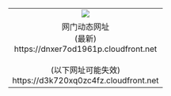 ﻿<table>
  <tr></tr>
  <tr><td colspan=2 align=center><img src="https://dnxer7od1961p.cloudfront.net/Up/oGate.jpg" /></td></tr>
  <tr><td colspan=2 align=center>网门动态网址<br/>(最新)
<br>https://dnxer7od1961p.cloudfront.net
<br/><br/>(以下网址可能失效)
<br>https://d3k720xq0zc4fz.cloudfront.net
    </td>
  </tr>
</table>

